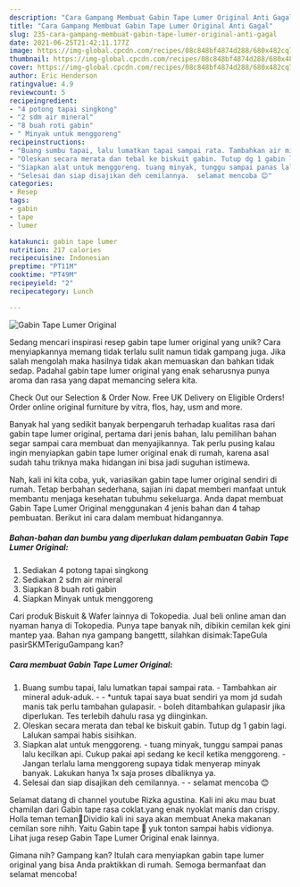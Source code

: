 ```yaml
---
description: "Cara Gampang Membuat Gabin Tape Lumer Original Anti Gagal"
title: "Cara Gampang Membuat Gabin Tape Lumer Original Anti Gagal"
slug: 235-cara-gampang-membuat-gabin-tape-lumer-original-anti-gagal
date: 2021-06-25T21:42:11.177Z
image: https://img-global.cpcdn.com/recipes/08c848bf4874d288/680x482cq70/gabin-tape-lumer-original-foto-resep-utama.jpg
thumbnail: https://img-global.cpcdn.com/recipes/08c848bf4874d288/680x482cq70/gabin-tape-lumer-original-foto-resep-utama.jpg
cover: https://img-global.cpcdn.com/recipes/08c848bf4874d288/680x482cq70/gabin-tape-lumer-original-foto-resep-utama.jpg
author: Eric Henderson
ratingvalue: 4.9
reviewcount: 5
recipeingredient:
- "4 potong tapai singkong"
- "2 sdm air mineral"
- "8 buah roti gabin"
- " Minyak untuk menggoreng"
recipeinstructions:
- "Buang sumbu tapai, lalu lumatkan tapai sampai rata. Tambahkan air mineral aduk-aduk.  *untuk tapai saya buat sendiri ya mom jd sudah manis tak perlu tambahan gulapasir. boleh ditambahkan gulapasir jika diperlukan. Tes terlebih dahulu rasa yg diinginkan."
- "Oleskan secara merata dan tebal ke biskuit gabin. Tutup dg 1 gabin lagi. Lalukan sampai habis sisihkan."
- "Siapkan alat untuk menggoreng. tuang minyak, tunggu sampai panas lalu kecilkan api. Cukup pakai api sedang ke kecil ketika menggoreng. Jangan terlalu lama menggoreng supaya tidak menyerap minyak banyak. Lakukan hanya 1x saja proses dibaliknya ya."
- "Selesai dan siap disajikan deh cemilannya.  selamat mencoba 😊"
categories:
- Resep
tags:
- gabin
- tape
- lumer

katakunci: gabin tape lumer 
nutrition: 217 calories
recipecuisine: Indonesian
preptime: "PT11M"
cooktime: "PT49M"
recipeyield: "2"
recipecategory: Lunch

---
```



![Gabin Tape Lumer Original](https://img-global.cpcdn.com/recipes/08c848bf4874d288/680x482cq70/gabin-tape-lumer-original-foto-resep-utama.jpg)

Sedang mencari inspirasi resep gabin tape lumer original yang unik? Cara menyiapkannya memang tidak terlalu sulit namun tidak gampang juga. Jika salah mengolah maka hasilnya tidak akan memuaskan dan bahkan tidak sedap. Padahal gabin tape lumer original yang enak seharusnya punya aroma dan rasa yang dapat memancing selera kita.

Check Out our Selection &amp; Order Now. Free UK Delivery on Eligible Orders! Order online original furniture by vitra, flos, hay, usm and more.

Banyak hal yang sedikit banyak berpengaruh terhadap kualitas rasa dari gabin tape lumer original, pertama dari jenis bahan, lalu pemilihan bahan segar sampai cara membuat dan menyajikannya. Tak perlu pusing kalau ingin menyiapkan gabin tape lumer original enak di rumah, karena asal sudah tahu triknya maka hidangan ini bisa jadi suguhan istimewa.


Nah, kali ini kita coba, yuk, variasikan gabin tape lumer original sendiri di rumah. Tetap berbahan sederhana, sajian ini dapat memberi manfaat untuk membantu menjaga kesehatan tubuhmu sekeluarga. Anda dapat membuat Gabin Tape Lumer Original menggunakan 4 jenis bahan dan 4 tahap pembuatan. Berikut ini cara dalam membuat hidangannya.

<!--inarticleads1-->

##### Bahan-bahan dan bumbu yang diperlukan dalam pembuatan Gabin Tape Lumer Original:

1. Sediakan 4 potong tapai singkong
1. Sediakan 2 sdm air mineral
1. Siapkan 8 buah roti gabin
1. Siapkan  Minyak untuk menggoreng


Cari produk Biskuit &amp; Wafer lainnya di Tokopedia. Jual beli online aman dan nyaman hanya di Tokopedia. Punya tape banyak nih, dibikin cemilan kek gini mantep yaa. Bahan nya gampang bangettt, silahkan disimak:TapeGula pasirSKMTeriguGampang kan? 

<!--inarticleads2-->

##### Cara membuat Gabin Tape Lumer Original:

1. Buang sumbu tapai, lalu lumatkan tapai sampai rata. - Tambahkan air mineral aduk-aduk. -  - *untuk tapai saya buat sendiri ya mom jd sudah manis tak perlu tambahan gulapasir. - boleh ditambahkan gulapasir jika diperlukan. Tes terlebih dahulu rasa yg diinginkan.
1. Oleskan secara merata dan tebal ke biskuit gabin. Tutup dg 1 gabin lagi. Lalukan sampai habis sisihkan.
1. Siapkan alat untuk menggoreng. - tuang minyak, tunggu sampai panas lalu kecilkan api. Cukup pakai api sedang ke kecil ketika menggoreng. - Jangan terlalu lama menggoreng supaya tidak menyerap minyak banyak. Lakukan hanya 1x saja proses dibaliknya ya.
1. Selesai dan siap disajikan deh cemilannya. -  - selamat mencoba 😊


Selamat datang di channel youtube Rizka agustina. Kali ini aku mau buat chamilan dari Gabin tape rasa coklat.yang enak nyoklat manis dan crispy. Holla teman teman🤗Dividio kali ini saya akan membuat Aneka makanan cemilan sore nihh. Yaitu Gabin tape 🤤 yuk tonton sampai habis vidionya. Lihat juga resep Gabin Tape Lumer Original enak lainnya. 

Gimana nih? Gampang kan? Itulah cara menyiapkan gabin tape lumer original yang bisa Anda praktikkan di rumah. Semoga bermanfaat dan selamat mencoba!
